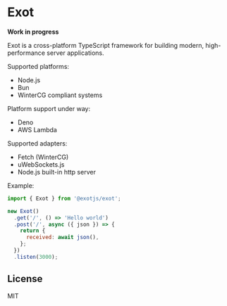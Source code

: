 # Exot

__Work in progress__

Exot is a cross-platform TypeScript framework for building modern, high-performance server applications.

Supported platforms:

- Node.js
- Bun
- WinterCG compliant systems

Platform support under way:

- Deno
- AWS Lambda

Supported adapters:

- Fetch (WinterCG)
- uWebSockets.js
- Node.js built-in http server

Example:

```js
import { Exot } from '@exotjs/exot';

new Exot()
  .get('/', () => 'Hello world')
  .post('/', async ({ json }) => {
    return {
      received: await json(),
    };
  })
  .listen(3000);
```

## License

MIT